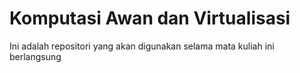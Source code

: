 # Komputasi Awan dan Virtualisasi
Ini adalah repositori yang akan digunakan selama mata kuliah ini berlangsung
